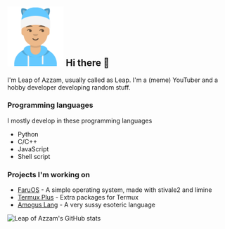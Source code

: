 ## <img width="128px" src="leap.png" alt="Leap" /> Hi there 👋
I'm Leap of Azzam, usually called as Leap. I'm a (meme) YouTuber and a hobby developer developing random stuff.

### Programming languages
I mostly develop in these programming languages
- Python
- C/C++
- JavaScript
- Shell script

### Projects I'm working on
- [FaruOS](/leapofazzam123/faruos) - A simple operating system, made with stivale2 and limine
- [Termux Plus](/leapofazzam123/termux-plus) - Extra packages for Termux
- [Amogus Lang](/leapofazzam123/amogus-lang) - A very sussy esoteric language

![Leap of Azzam's GitHub stats](https://github-readme-stats.vercel.app/api?username=leapofazzam123)

<!--
**LeapofAzzam-backup/LeapofAzzam-backup** is a ✨ _special_ ✨ repository because its `README.md` (this file) appears on your GitHub profile.

Here are some ideas to get you started:

- 🔭 I’m currently working on ...
- 🌱 I’m currently learning ...
- 👯 I’m looking to collaborate on ...
- 🤔 I’m looking for help with ...
- 💬 Ask me about ...
- 📫 How to reach me: ...
- 😄 Pronouns: ...
- ⚡ Fun fact: ...
-->

